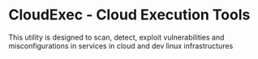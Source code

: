 # CloudExec - Cloud Execution Tools

This utility is designed to scan, detect, exploit vulnerabilities and misconfigurations in services in cloud and dev linux infrastructures
